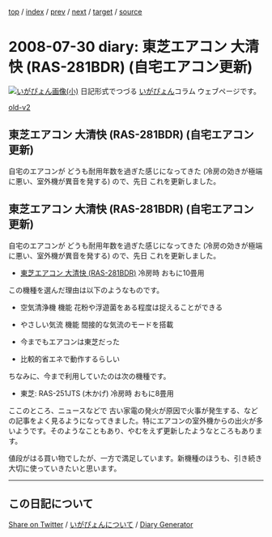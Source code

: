 [top](https://igapyon.github.io/diary/) 
 / [index](https://igapyon.github.io/diary/2008/index.html) 
 / [prev](https://igapyon.github.io/diary/2008/ig080729.html) 
 / [next](https://igapyon.github.io/diary/2008/ig080805.html) 
 / [target](https://igapyon.github.io/diary/2008/ig080730.html) 
 / [source](https://github.com/igapyon/diary/blob/gh-pages/2008/ig080730.html.src.md) 

2008-07-30 diary: 東芝エアコン 大清快 (RAS-281BDR) (自宅エアコン更新)
=====================================================================================================
[![いがぴょん画像(小)](https://igapyon.github.io/diary/images/iga200306s.jpg "いがぴょん")](https://igapyon.github.io/diary/memo/memoigapyon.html) 日記形式でつづる [いがぴょん](https://igapyon.github.io/diary/memo/memoigapyon.html)コラム ウェブページです。

[old-v2](ig080730-orig.html)

## 東芝エアコン 大清快 (RAS-281BDR) (自宅エアコン更新)

自宅のエアコンが どうも耐用年数を過ぎた感じになってきた (冷房の効きが極端に悪い、室外機が異音を発する) ので、先日 これを更新しました。


## 東芝エアコン 大清快 (RAS-281BDR) (自宅エアコン更新)

自宅のエアコンが どうも耐用年数を過ぎた感じになってきた (冷房の効きが極端に悪い、室外機が異音を発する) ので、先日 これを更新しました。

* [東芝エアコン 大清快 (RAS-281BDR)](http://www.daiseikai.com/product/2008/bdr/ras_281bdr_j.htm)
  冷房時 おもに10畳用

この機種を選んだ理由は以下のようなものです。

* 空気清浄機 機能
  花粉や浮遊菌をある程度は捉えることができる
  
* やさしい気流 機能
  間接的な気流のモードを搭載
  
* 今までもエアコンは東芝だった
  
* 比較的省エネで動作するらしい

ちなみに、今まで利用していたのは次の機種です。

* 東芝: RAS-251JTS (木かげ)
  冷房時 おもに8畳用

ここのところ、ニュースなどで 古い家電の発火が原因で火事が発生する、などの記事をよく見るようになってきました。特にエアコンの室外機からの出火が多いようです。そのようなこともあり、やむをえず更新したようなところもあります。

値段がはる買い物でしたが、一方で満足しています。新機種のほうも、引き続き大切に使っていきたいと思います。

----------------------------------------------------------------------------------------------------

## この日記について

[Share on Twitter](https://twitter.com/intent/tweet?hashtags=igapyon%2Cdiary%2C%E3%81%84%E3%81%8C%E3%81%B4%E3%82%87%E3%82%93&text=%E3%81%93%E3%81%AE%E6%97%A5%E8%A8%98%E3%81%AB%E3%81%A4%E3%81%84%E3%81%A6&url=https%3A%2F%2Figapyon.github.io%2Fdiary%2Ftemplate-footer) / [いがぴょんについて](https://igapyon.github.io/diary/memo/memoigapyon.html) / [Diary Generator](https://github.com/igapyon/igapyonv3)

